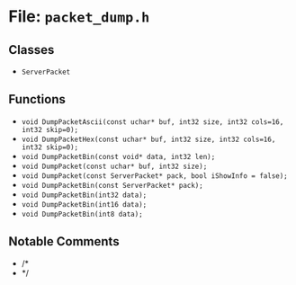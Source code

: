 # File: `packet_dump.h`

## Classes

- `ServerPacket`

## Functions

- `void DumpPacketAscii(const uchar* buf, int32 size, int32 cols=16, int32 skip=0);`
- `void DumpPacketHex(const uchar* buf, int32 size, int32 cols=16, int32 skip=0);`
- `void DumpPacketBin(const void* data, int32 len);`
- `void DumpPacket(const uchar* buf, int32 size);`
- `void DumpPacket(const ServerPacket* pack, bool iShowInfo = false);`
- `void DumpPacketBin(const ServerPacket* pack);`
- `void DumpPacketBin(int32 data);`
- `void DumpPacketBin(int16 data);`
- `void DumpPacketBin(int8 data);`

## Notable Comments

- /*
- */
